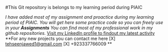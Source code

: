 #This Git repository is belongs to my learning period during PIAIC 

*I have added most of my assignment and proactice during my learning period of PIAIC. You will get here some practice code so you can freely use in your **Assignments** You can find most of my professional work in my github repositories.*
[Visit my LinkedIn profile to findout my latest activity](https://www.linkedin.com/in/tehseen-jawed-0b2854b6/?originalSubdomain=pk)
**For any new projects you can contact me here
   [X] tehseenjawed1@gmail.com 
   [X] +923337766009
**